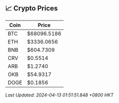 ## 📈 Crypto Prices

| Coin | Price |
| ---- | ----- |
| BTC | $68096.5186 |
| ETH | $3336.0656 |
| BNB | $604.7309 |
| CRV | $0.5514 |
| ARB | $1.2740 |
| OKB | $54.9317 |
| DOGE | $0.1856 |

_Last Updated: 2024-04-13 01:51:51.848 +0800 HKT_